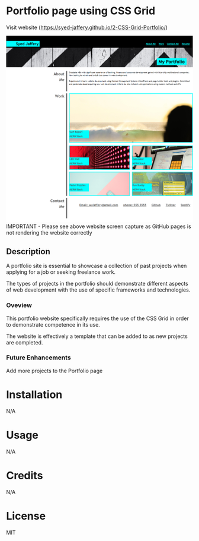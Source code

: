 # Portfolio page using CSS Grid

Visit website (https://syed-jaffery.github.io/2-CSS-Grid-Portfolio/)

![website image](./images/screen-capture.png)
IMPORTANT - Please see above website screen capture as GitHub pages is not rendering the website correctly

## Description

A portfolio site is essential to showcase a collection of past projects when applying for a job or seeking freelance work. 

The types of projects in the portfolio should demonstrate different aspects of web development with the use of specific frameworks and technologies.


###  Oveview

This portfolio website specifically requires the use of the CSS Grid in order to demonstrate competence in its use.

The website is effectively a template that can be added to as new projects are completed. 


### Future Enhancements

Add more projects to the Portfolio page

# Installation

N/A

# Usage

N/A

# Credits

N/A

# License

MIT